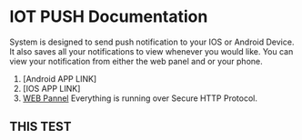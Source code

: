 # IOT PUSH Documentation
System is designed to send push notification to your IOS or Android Device. It also saves all your notifications to view whenever you would like. You can view your notification from either the web panel and or your phone.
1. [Android APP LINK]
2. [IOS APP LINK]
3. [WEB Pannel](https://iotpush.app)
Everything is running over Secure HTTP Protocol.

## THIS TEST
